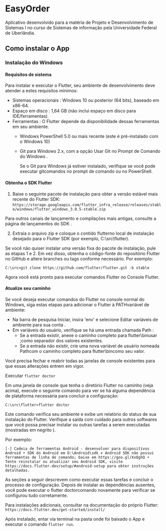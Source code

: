 # EasyOrder


Aplicativo desenvolvido para a matéria de Projeto e Desenvolvimento de Sistemas I no curso de Sistemas de informação pela Universidade Federal de Uberlândia. 



## Como instalar o App

### Instalação do Windows

#### Requisitos de sistema
Para instalar e executar o Flutter, seu ambiente de desenvolvimento deve atender a estes requisitos mínimos:

- Sistemas operacionais : Windows 10 ou posterior (64 bits), baseado em x86-64.
- Espaço em disco : 1,64 GB (não inclui espaço em disco para IDE/ferramentas).
- Ferramentas : O Flutter depende da disponibilidade dessas ferramentas em seu ambiente.
  - Windows PowerShell 5.0 ou mais recente (este é pré-instalado com o Windows 10)
  - Git para Windows 2.x, com a opção Usar Git no Prompt de Comando do Windows .

    Se o Git para Windows já estiver instalado, verifique se você pode executar gitcomandos no prompt de comando ou no PowerShell.

#### Obtenha o SDK Flutter
1. Baixe o seguinte pacote de instalação para obter a versão estável mais recente do Flutter SDK:
`https://storage.googleapis.com/flutter_infra_release/releases/stable/windows/flutter_windows_3.0.5-stable.zip`

Para outros canais de lançamento e compilações mais antigas, consulte a página de lançamentos do SDK .

2. Extraia o arquivo zip e coloque o contido flutterno local de instalação desejado para o Flutter SDK (por exemplo, C:\src\flutter).


Se você não quiser instalar uma versão fixa do pacote de instalação, pule as etapas 1 e 2. Em vez disso, obtenha o código-fonte do repositório Flutter no GitHub e altere branches ou tags conforme necessário. Por exemplo:

`C:\src>git clone https://github.com/flutter/flutter.git -b stable`

Agora você está pronto para executar comandos Flutter no Console Flutter.

#### Atualize seu caminho
Se você deseja executar comandos do Flutter no console normal do Windows, siga estas etapas para adicionar o Flutter à PATHvariável de ambiente:

- Na barra de pesquisa Iniciar, insira 'env' e selecione Editar variáveis ​​de ambiente para sua conta .
- Em variáveis ​​​​do usuário, verifique se há uma entrada chamada Path :
  - Se a entrada existir, anexe o caminho completo para flutter\binusar ;como separador dos valores existentes.
  - Se a entrada não existir, crie uma nova variável de usuário nomeada Pathcom o caminho completo para flutter\bincomo seu valor.

Você precisa fechar e reabrir todas as janelas de console existentes para que essas alterações entrem em vigor.

Executar `flutter doctor`

Em uma janela de console que tenha o diretório Flutter no caminho (veja acima), execute o seguinte comando para ver se há alguma dependência de plataforma necessária para concluir a configuração:

`C:\src\flutter>flutter doctor`

Este comando verifica seu ambiente e exibe um relatório do status de sua instalação do Flutter. Verifique a saída com cuidado para outros softwares que você possa precisar instalar ou outras tarefas a serem executadas (mostradas em negrito ).

Por exemplo:

`[-] Cadeia de ferramentas Android - desenvolver para dispositivos Android
    • SDK do Android em D:\Android\sdk
    ✗ Android SDK não possui ferramentas de linha de comando; baixe em https://goo.gl/XxQghQ
    • Tente reinstalar ou atualizar seu Android SDK,
      visite https://docs.flutter.dev/setup/#android-setup para obter instruções detalhadas.`
      
As seções a seguir descrevem como executar essas tarefas e concluir o processo de configuração. Depois de instalar as dependências ausentes, você pode executar o flutter doctorcomando novamente para verificar se configurou tudo corretamente.

Para instalações adicionais, consultar na documentação do próprio Flutter: `https://docs.flutter.dev/get-started/install/`

Após instalado, entar via terminal na pasta onde foi baixado o App e executar o comando `flutter run`.
